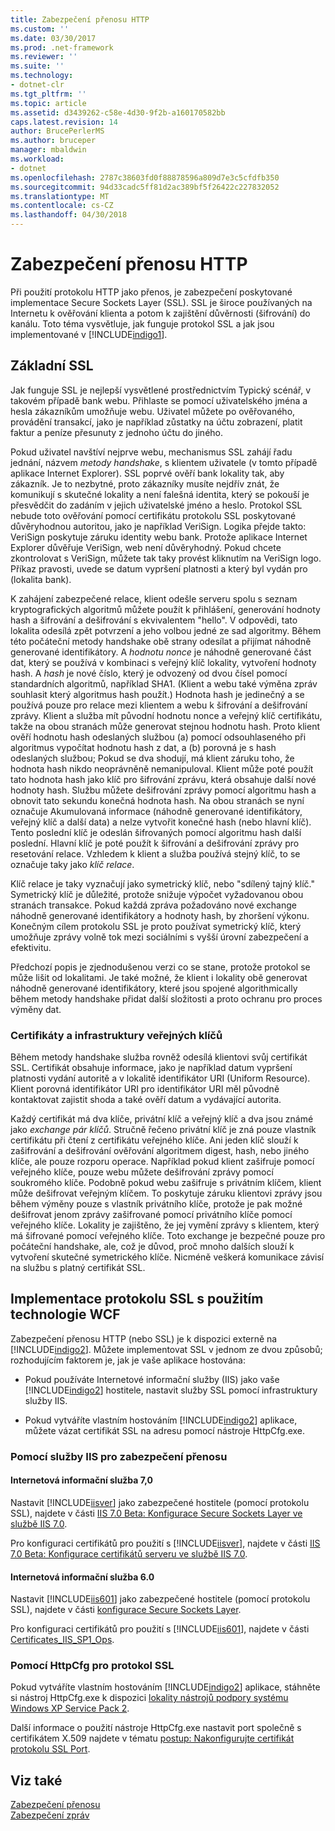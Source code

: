 ```yaml
---
title: Zabezpečení přenosu HTTP
ms.custom: ''
ms.date: 03/30/2017
ms.prod: .net-framework
ms.reviewer: ''
ms.suite: ''
ms.technology:
- dotnet-clr
ms.tgt_pltfrm: ''
ms.topic: article
ms.assetid: d3439262-c58e-4d30-9f2b-a160170582bb
caps.latest.revision: 14
author: BrucePerlerMS
ms.author: bruceper
manager: mbaldwin
ms.workload:
- dotnet
ms.openlocfilehash: 2787c38603fd0f88878596a809d7e3c5cfdfb350
ms.sourcegitcommit: 94d33cadc5ff81d2ac389bf5f26422c227832052
ms.translationtype: MT
ms.contentlocale: cs-CZ
ms.lasthandoff: 04/30/2018
---
```

# <a name="http-transport-security"></a>Zabezpečení přenosu HTTP
Při použití protokolu HTTP jako přenos, je zabezpečení poskytované implementace Secure Sockets Layer (SSL). SSL je široce používaných na Internetu k ověřování klienta a potom k zajištění důvěrnosti (šifrování) do kanálu. Toto téma vysvětluje, jak funguje protokol SSL a jak jsou implementované v [!INCLUDE[indigo1](../../../../includes/indigo1-md.md)].  
  
## <a name="basic-ssl"></a>Základní SSL  
 Jak funguje SSL je nejlepší vysvětlené prostřednictvím Typický scénář, v takovém případě bank webu. Přihlaste se pomocí uživatelského jména a hesla zákazníkům umožňuje webu. Uživatel můžete po ověřovaného, provádění transakcí, jako je například zůstatky na účtu zobrazení, platit faktur a peníze přesunuty z jednoho účtu do jiného.  
  
 Pokud uživatel navštíví nejprve webu, mechanismus SSL zahájí řadu jednání, názvem *metody handshake*, s klientem uživatele (v tomto případě aplikace Internet Explorer). SSL poprvé ověří bank lokality tak, aby zákazník. Je to nezbytné, proto zákazníky musíte nejdřív znát, že komunikují s skutečné lokality a není falešná identita, který se pokouší je přesvědčit do zadáním v jejich uživatelské jméno a heslo. Protokol SSL nebude toto ověřování pomocí certifikátu protokolu SSL poskytované důvěryhodnou autoritou, jako je například VeriSign. Logika přejde takto: VeriSign poskytuje záruku identity webu bank. Protože aplikace Internet Explorer důvěřuje VeriSign, web není důvěryhodný. Pokud chcete zkontrolovat s VeriSign, můžete tak taky provést kliknutím na VeriSign logo. Příkaz pravosti, uvede se datum vypršení platnosti a který byl vydán pro (lokalita bank).  
  
 K zahájení zabezpečené relace, klient odešle serveru spolu s seznam kryptografických algoritmů můžete použít k přihlášení, generování hodnoty hash a šifrování a dešifrování s ekvivalentem "hello". V odpovědi, tato lokalita odesílá zpět potvrzení a jeho volbou jedné ze sad algoritmy. Během této počáteční metody handshake obě strany odesílat a přijímat náhodně generované identifikátory. A *hodnotu nonce* je náhodně generované část dat, který se používá v kombinaci s veřejný klíč lokality, vytvoření hodnoty hash. A *hash* je nové číslo, který je odvozený od dvou čísel pomocí standardních algoritmů, například SHA1. (Klient a webu také výměna zpráv souhlasit který algoritmus hash použít.) Hodnota hash je jedinečný a se používá pouze pro relace mezi klientem a webu k šifrování a dešifrování zprávy. Klient a služba mít původní hodnotu nonce a veřejný klíč certifikátu, takže na obou stranách může generovat stejnou hodnotu hash. Proto klient ověří hodnotu hash odeslaných službou (a) pomocí odsouhlaseného při algoritmus vypočítat hodnotu hash z dat, a (b) porovná je s hash odeslaných službou; Pokud se dva shodují, má klient záruku toho, že hodnota hash nikdo neoprávněně nemanipuloval. Klient může poté použít tato hodnota hash jako klíč pro šifrování zprávu, která obsahuje další nové hodnoty hash. Službu můžete dešifrování zprávy pomocí algoritmu hash a obnovit tato sekundu konečná hodnota hash. Na obou stranách se nyní označuje Akumulovaná informace (náhodně generované identifikátory, veřejný klíč a další data) a nelze vytvořit konečné hash (nebo hlavní klíč). Tento poslední klíč je odeslán šifrovaných pomocí algoritmu hash další poslední. Hlavní klíč je poté použít k šifrování a dešifrování zprávy pro resetování relace. Vzhledem k klient a služba používá stejný klíč, to se označuje taky jako *klíč relace*.  
  
 Klíč relace je taky vyznačují jako symetrický klíč, nebo "sdílený tajný klíč." Symetrický klíč je důležité, protože snižuje výpočet vyžadovanou obou stranách transakce. Pokud každá zpráva požadováno nové exchange náhodně generované identifikátory a hodnoty hash, by zhoršení výkonu. Konečným cílem protokolu SSL je proto používat symetrický klíč, který umožňuje zprávy volně tok mezi sociálními s vyšší úrovní zabezpečení a efektivitu.  
  
 Předchozí popis je zjednodušenou verzi co se stane, protože protokol se může lišit od lokalitami. Je také možné, že klient i lokality obě generovat náhodně generované identifikátory, které jsou spojené algorithmically během metody handshake přidat další složitosti a proto ochranu pro proces výměny dat.  
  
### <a name="certificates-and-public-key-infrastructure"></a>Certifikáty a infrastruktury veřejných klíčů  
 Během metody handshake služba rovněž odesílá klientovi svůj certifikát SSL. Certifikát obsahuje informace, jako je například datum vypršení platnosti vydání autoritě a v lokalitě identifikátor URI (Uniform Resource). Klient porovná identifikátor URI pro identifikátor URI měl původně kontaktovat zajistit shoda a také ověří datum a vydávající autorita.  
  
 Každý certifikát má dva klíče, privátní klíč a veřejný klíč a dva jsou známé jako *exchange pár klíčů*. Stručně řečeno privátní klíč je zná pouze vlastník certifikátu při čtení z certifikátu veřejného klíče. Ani jeden klíč slouží k zašifrování a dešifrování ověřování algoritmem digest, hash, nebo jiného klíče, ale pouze rozporu operace. Například pokud klient zašifruje pomocí veřejného klíče, pouze webu můžete dešifrování zprávy pomocí soukromého klíče. Podobně pokud webu zašifruje s privátním klíčem, klient může dešifrovat veřejným klíčem. To poskytuje záruku klientovi zprávy jsou během výměny pouze s vlastník privátního klíče, protože je pak možné dešifrovat jenom zprávy zašifrované pomocí privátního klíče pomocí veřejného klíče. Lokality je zajištěno, že jej vymění zprávy s klientem, který má šifrované pomocí veřejného klíče. Toto exchange je bezpečné pouze pro počáteční handshake, ale, což je důvod, proč mnoho dalších slouží k vytvoření skutečné symetrického klíče. Nicméně veškerá komunikace závisí na službu s platný certifikát SSL.  
  
## <a name="implementing-ssl-with-wcf"></a>Implementace protokolu SSL s použitím technologie WCF  
 Zabezpečení přenosu HTTP (nebo SSL) je k dispozici externě na [!INCLUDE[indigo2](../../../../includes/indigo2-md.md)]. Můžete implementovat SSL v jednom ze dvou způsobů; rozhodujícím faktorem je, jak je vaše aplikace hostována:  
  
-   Pokud používáte Internetové informační služby (IIS) jako vaše [!INCLUDE[indigo2](../../../../includes/indigo2-md.md)] hostitele, nastavit služby SSL pomocí infrastruktury služby IIS.  
  
-   Pokud vytváříte vlastním hostováním [!INCLUDE[indigo2](../../../../includes/indigo2-md.md)] aplikace, můžete vázat certifikát SSL na adresu pomocí nástroje HttpCfg.exe.  
  
### <a name="using-iis-for-transport-security"></a>Pomocí služby IIS pro zabezpečení přenosu  
  
#### <a name="iis-70"></a>Internetová informační služba 7,0  
 Nastavit [!INCLUDE[iisver](../../../../includes/iisver-md.md)] jako zabezpečené hostitele (pomocí protokolu SSL), najdete v části [IIS 7.0 Beta: Konfigurace Secure Sockets Layer ve službě IIS 7.0](http://go.microsoft.com/fwlink/?LinkId=88600).  
  
 Pro konfiguraci certifikátů pro použití s [!INCLUDE[iisver](../../../../includes/iisver-md.md)], najdete v části [IIS 7.0 Beta: Konfigurace certifikátů serveru ve službě IIS 7.0](http://go.microsoft.com/fwlink/?LinkID=88595).  
  
#### <a name="iis-60"></a>Internetová informační služba 6.0  
 Nastavit [!INCLUDE[iis601](../../../../includes/iis601-md.md)] jako zabezpečené hostitele (pomocí protokolu SSL), najdete v části [konfigurace Secure Sockets Layer](http://go.microsoft.com/fwlink/?LinkId=88601).  
  
 Pro konfiguraci certifikátů pro použití s [!INCLUDE[iis601](../../../../includes/iis601-md.md)], najdete v části [Certificates_IIS_SP1_Ops](http://go.microsoft.com/fwlink/?LinkId=88602).  
  
### <a name="using-httpcfg-for-ssl"></a>Pomocí HttpCfg pro protokol SSL  
 Pokud vytváříte vlastním hostováním [!INCLUDE[indigo2](../../../../includes/indigo2-md.md)] aplikace, stáhněte si nástroj HttpCfg.exe k dispozici [lokality nástrojů podpory systému Windows XP Service Pack 2](http://go.microsoft.com/fwlink/?LinkId=29002).  
  
 Další informace o použití nástroje HttpCfg.exe nastavit port společně s certifikátem X.509 najdete v tématu [postup: Nakonfigurujte certifikát protokolu SSL Port](../../../../docs/framework/wcf/feature-details/how-to-configure-a-port-with-an-ssl-certificate.md).  
  
## <a name="see-also"></a>Viz také  
 [Zabezpečení přenosu](../../../../docs/framework/wcf/feature-details/transport-security.md)  
 [Zabezpečení zpráv](../../../../docs/framework/wcf/feature-details/message-security-in-wcf.md)
